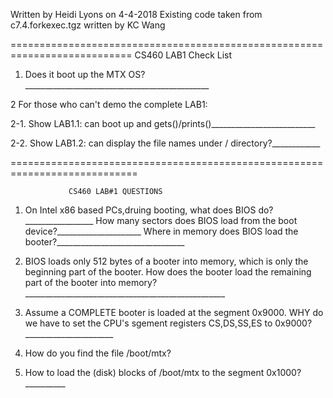 Written by Heidi Lyons on 4-4-2018
Existing code taken from c7.4.forkexec.tgz written by KC Wang

               
===========================================================================
                 CS460 LAB1 Check List

1. Does it boot up the MTX OS?______________________________________________

2 For those who can't demo the complete LAB1:

2-1. Show LAB1.1: can boot up and gets()/prints()__________________________

2-2. Show LAB1.2: can display the file names under / directory?____________


============================================================================

                 CS460 LAB#1 QUESTIONS

1. On Intel x86 based PCs,druing booting, what does BIOS do?_________________
   How many sectors does BIOS load from the boot device?_____________________
   Where in memory does BIOS load the booter?________________________________

2. BIOS loads only 512 bytes of a booter into memory, which is only the 
   beginning part of the booter. How does the booter load the remaining part of 
   the booter into memory?__________________________________________________

3. Assume a COMPLETE booter is loaded at the segment 0x9000. WHY do we have to
   set the CPU's sgement registers CS,DS,SS,ES to 0x9000?______________________

4. How do you find the file /boot/mtx?

5. How to load the (disk) blocks of /boot/mtx to the segment 0x1000?__________